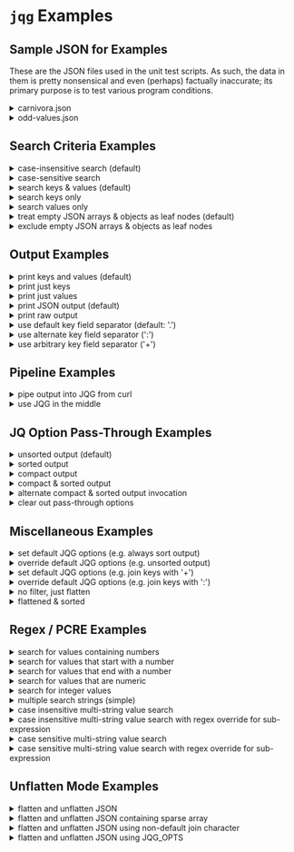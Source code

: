 # `jqg` Examples

## Sample JSON for Examples

These are the JSON files used in the unit test scripts. As such, the data in them is pretty nonsensical and even (perhaps) factually inaccurate; its primary purpose is to test various program conditions.

[//]: # (------------------------------------------------------------------)
[//]: # (--- NOTE: this file is generated using the gen-examples-md.pl   --)
[//]: # (--- script and should not be edited directly                    --)
[//]: # (------------------------------------------------------------------)

[//]: # (==================================================================)
<details>
    <summary>carnivora.json</summary>

```json
{
  "isa": "mammal",
  "classification": {
    "kingdom": "animalia",
    "phylum": "chordata",
    "class": "mammalia"
  },
  "subclades": [
    "feliformia",
    "caniformia"
  ],
  "cat": {
    "isa": "feline",
    "feral": [
      {
        "species": "lion",
        "aka": "king of the beasts"
      },
      {
        "species": "Bengal tiger"
      },
      {
        "species": "black-footed cat",
        "aka": "felis nigripes"
      }
    ],
    "domesticated": [
      {
        "petname": "Fluffy",
        "breed": "Bengal",
        "color": ""
      },
      {
        "petname": "Misty",
        "breed": "domestic short hair",
        "color": "yellow"
      }
    ]
  },
  "dog": [
    {
      "petname": "Growler",
      "breed": "mutt"
    },
    {
      "petname": "Tiger",
      "breed": "yellow labrador",
      "feral": true,
      "type": "domesticated"
    },
    {}
  ]
}
```

</details>

<details>
<summary>odd-values.json</summary>

```json
{
  "one": {
    "start-string": "foo",
    "null-value": null,
    "integer-number": 101
  },
  "two": [
    {
      "two-a": {
        "non-integer-number": -101.75,
        "number-zero": 0
      },
      "true-boolean": true,
      "two-b": {
        "false-boolean": false
      }
    },
    {
      "two-c": {
        "alpha-num-1": "a1",
        "alpha-num-2": "2b",
        "alpha-num-3": "a12b"
      }
    }
  ],
  "three": {
    "empty-string": "",
    "empty-object": {},
    "empty-array": []
  },
  "four": [
    "first",
    null,
    {},
    "fourth"
  ],
  "end-string": "bar"
}
```

</details>

[//]: # (==================================================================)

## Search Criteria Examples

[//]: # (------------------------------------------------------------------)
<details>
<summary>case-insensitive search (default)</summary>

```bash
$ jqg Tiger carnivora.json
{
  "cat.feral.1.species": "Bengal tiger",
  "dog.1.petname": "Tiger"
}
```

</details>

[//]: # (------------------------------------------------------------------)
<details>
<summary>case-sensitive search</summary>

```bash
$ jqg -I Tiger carnivora.json
{
  "dog.1.petname": "Tiger"
}
```

</details>

[//]: # (------------------------------------------------------------------)
<details>
<summary>search keys & values (default)</summary>

```bash
$ jqg king carnivora.json
{
  "classification.kingdom": "animalia",
  "cat.feral.0.aka": "king of the beasts"
}
```

</details>

[//]: # (------------------------------------------------------------------)
<details>
<summary>search keys only</summary>

```bash
$ jqg -k king carnivora.json
{
  "classification.kingdom": "animalia"
}
```

</details>

[//]: # (------------------------------------------------------------------)
<details>
<summary>search values only</summary>

```bash
$ jqg -v king carnivora.json
{
  "cat.feral.0.aka": "king of the beasts"
}
```

</details>

[//]: # (------------------------------------------------------------------)
<details>
<summary>treat empty JSON arrays & objects as leaf nodes (default)</summary>

```bash
$ jqg empty odd-values.json
{
  "three.empty-string": "",
  "three.empty-object": {},
  "three.empty-array": []
}
```

</details>

[//]: # (------------------------------------------------------------------)
<details>
<summary>exclude empty JSON arrays & objects as leaf nodes</summary>

```bash
$ jqg -E empty odd-values.json
{
  "three.empty-string": ""
}
```

</details>

[//]: # (==================================================================)

## Output Examples

[//]: # (------------------------------------------------------------------)
<details>
<summary>print keys and values (default)</summary>

```bash
$ jqg feli carnivora.json
{
  "subclades.0": "feliformia",
  "cat.isa": "feline",
  "cat.feral.2.aka": "felis nigripes"
}
```

</details>

[//]: # (------------------------------------------------------------------)
<details>
<summary>print just keys</summary>

```bash
$ jqg -K feli carnivora.json
[
  "subclades.0",
  "cat.isa",
  "cat.feral.2.aka"
]
```

</details>

[//]: # (------------------------------------------------------------------)
<details>
<summary>print just values</summary>

```bash
$ jqg -V feli carnivora.json
[
  "feliformia",
  "feline",
  "felis nigripes"
]
```

</details>

[//]: # (------------------------------------------------------------------)
<details>
<summary>print JSON output (default)</summary>

```bash
$ jqg -K feral carnivora.json
[
  "cat.feral.0.species",
  "cat.feral.0.aka",
  "cat.feral.1.species",
  "cat.feral.2.species",
  "cat.feral.2.aka",
  "dog.1.feral"
]
```

</details>

[//]: # (------------------------------------------------------------------)
<details>
<summary>print raw output</summary>

```bash
$ jqg -r -K feral carnivora.json
cat.feral.0.species
cat.feral.0.aka
cat.feral.1.species
cat.feral.2.species
cat.feral.2.aka
dog.1.feral
```

</details>

[//]: # (------------------------------------------------------------------)
<details>
<summary>use default key field separator (default: '.')</summary>

```bash
$ jqg feral carnivora.json
{
  "cat.feral.0.species": "lion",
  "cat.feral.0.aka": "king of the beasts",
  "cat.feral.1.species": "Bengal tiger",
  "cat.feral.2.species": "black-footed cat",
  "cat.feral.2.aka": "felis nigripes",
  "dog.1.feral": true
}
```

</details>

[//]: # (------------------------------------------------------------------)
<details>
<summary>use alternate key field separator (':')</summary>

```bash
$ jqg -J feral carnivora.json
{
  "cat:feral:0:species": "lion",
  "cat:feral:0:aka": "king of the beasts",
  "cat:feral:1:species": "Bengal tiger",
  "cat:feral:2:species": "black-footed cat",
  "cat:feral:2:aka": "felis nigripes",
  "dog:1:feral": true
}
```

</details>

[//]: # (------------------------------------------------------------------)
<details>
<summary>use arbitrary key field separator ('+')</summary>

```bash
$ jqg -j + feral carnivora.json
{
  "cat+feral+0+species": "lion",
  "cat+feral+0+aka": "king of the beasts",
  "cat+feral+1+species": "Bengal tiger",
  "cat+feral+2+species": "black-footed cat",
  "cat+feral+2+aka": "felis nigripes",
  "dog+1+feral": true
}
```

</details>

[//]: # (==================================================================)

## Pipeline Examples

[//]: # (------------------------------------------------------------------)
<details>
<summary>pipe output into JQG from curl</summary>

```bash
$ curl -s https://raw.githubusercontent.com/NorthboundTrain/jqg/main/test/odd-values.json | jqg -v '(?<!\d)0|\[\]'
{
  "two.0.two-a.number-zero": 0,
  "three.empty-array": []
}
```

</details>

[//]: # (------------------------------------------------------------------)
<details>
<summary>use JQG in the middle</summary>

```bash
$ jq . carnivora.json | jqg feli | jq -S -c
{"cat.feral.2.aka":"felis nigripes","cat.isa":"feline","subclades.0":"feliformia"}
```

</details>

[//]: # (==================================================================)

## JQ Option Pass-Through Examples

[//]: # (------------------------------------------------------------------)
<details>
<summary>unsorted output (default)</summary>

```bash
$ jqg mammal carnivora.json
{
  "isa": "mammal",
  "classification.class": "mammalia"
}
```

</details>

[//]: # (------------------------------------------------------------------)
<details>
<summary>sorted output</summary>

```bash
$ jqg -q -S mammal carnivora.json
{
  "classification.class": "mammalia",
  "isa": "mammal"
}
```

</details>

[//]: # (------------------------------------------------------------------)
<details>
<summary>compact output</summary>

```bash
$ jqg -q -c mammal carnivora.json
{"isa":"mammal","classification.class":"mammalia"}
```

</details>

[//]: # (------------------------------------------------------------------)
<details>
<summary>compact & sorted output</summary>

```bash
$ jqg -q -S -q -c mammal carnivora.json
{"classification.class":"mammalia","isa":"mammal"}
```

</details>

[//]: # (------------------------------------------------------------------)
<details>
<summary>alternate compact & sorted output invocation</summary>

```bash
$ jqg -q -Sc mammal carnivora.json
{"classification.class":"mammalia","isa":"mammal"}
```

</details>

[//]: # (------------------------------------------------------------------)
<details>
<summary>clear out pass-through options</summary>

```bash
$ jqg -q -S -q -c -Q mammal carnivora.json
{
  "isa": "mammal",
  "classification.class": "mammalia"
}
```

</details>

[//]: # (==================================================================)

## Miscellaneous Examples

[//]: # (------------------------------------------------------------------)
<details>
<summary>set default JQG options (e.g. always sort output)</summary>

```bash
$ export JQG_OPTS="-q -S"
$ jqg mammal carnivora.json
{
  "classification.class": "mammalia",
  "isa": "mammal"
}
```

</details>

[//]: # (------------------------------------------------------------------)
<details>
<summary>override default JQG options (e.g. unsorted output)</summary>

```bash
$ export JQG_OPTS="-q -S"
$ jqg -Q mammal carnivora.json
{
  "isa": "mammal",
  "classification.class": "mammalia"
}
```

</details>

[//]: # (------------------------------------------------------------------)
<details>
<summary>set default JQG options (e.g. join keys with '+')</summary>

```bash
$ export JQG_OPTS="-j +"
$ jqg feral carnivora.json
{
  "cat+feral+0+species": "lion",
  "cat+feral+0+aka": "king of the beasts",
  "cat+feral+1+species": "Bengal tiger",
  "cat+feral+2+species": "black-footed cat",
  "cat+feral+2+aka": "felis nigripes",
  "dog+1+feral": true
}
```

</details>

[//]: # (------------------------------------------------------------------)
<details>
<summary>override default JQG options (e.g. join keys with ':')</summary>

```bash
$ export JQG_OPTS="-j +"
$ jqg -J feral carnivora.json
{
  "cat:feral:0:species": "lion",
  "cat:feral:0:aka": "king of the beasts",
  "cat:feral:1:species": "Bengal tiger",
  "cat:feral:2:species": "black-footed cat",
  "cat:feral:2:aka": "felis nigripes",
  "dog:1:feral": true
}
```

</details>

[//]: # (------------------------------------------------------------------)
<details>
<summary>no filter, just flatten</summary>

```bash
$ jqg . odd-values.json
{
  "one.start-string": "foo",
  "one.null-value": null,
  "one.integer-number": 101,
  "two.0.two-a.non-integer-number": -101.75,
  "two.0.two-a.number-zero": 0,
  "two.0.true-boolean": true,
  "two.0.two-b.false-boolean": false,
  "two.1.two-c.alpha-num-1": "a1",
  "two.1.two-c.alpha-num-2": "2b",
  "two.1.two-c.alpha-num-3": "a12b",
  "three.empty-string": "",
  "three.empty-object": {},
  "three.empty-array": [],
  "four.0": "first",
  "four.1": null,
  "four.2": {},
  "four.3": "fourth",
  "end-string": "bar"
}
```

</details>

[//]: # (------------------------------------------------------------------)
<details>
<summary>flattened & sorted</summary>

```bash
$ jqg -q -S . odd-values.json
{
  "end-string": "bar",
  "four.0": "first",
  "four.1": null,
  "four.2": {},
  "four.3": "fourth",
  "one.integer-number": 101,
  "one.null-value": null,
  "one.start-string": "foo",
  "three.empty-array": [],
  "three.empty-object": {},
  "three.empty-string": "",
  "two.0.true-boolean": true,
  "two.0.two-a.non-integer-number": -101.75,
  "two.0.two-a.number-zero": 0,
  "two.0.two-b.false-boolean": false,
  "two.1.two-c.alpha-num-1": "a1",
  "two.1.two-c.alpha-num-2": "2b",
  "two.1.two-c.alpha-num-3": "a12b"
}
```

</details>

[//]: # (==================================================================)

## Regex / PCRE Examples

[//]: # (------------------------------------------------------------------)
<details>
<summary>search for values containing numbers</summary>

```bash
$ jqg -v '\d+' odd-values.json
{
  "one.integer-number": 101,
  "two.0.two-a.non-integer-number": -101.75,
  "two.0.two-a.number-zero": 0,
  "two.1.two-c.alpha-num-1": "a1",
  "two.1.two-c.alpha-num-2": "2b",
  "two.1.two-c.alpha-num-3": "a12b"
}
```

</details>

[//]: # (------------------------------------------------------------------)
<details>
<summary>search for values that start with a number</summary>

```bash
$ jqg -v '^-?\d+' odd-values.json
{
  "one.integer-number": 101,
  "two.0.two-a.non-integer-number": -101.75,
  "two.0.two-a.number-zero": 0,
  "two.1.two-c.alpha-num-2": "2b"
}
```

</details>

[//]: # (------------------------------------------------------------------)
<details>
<summary>search for values that end with a number</summary>

```bash
$ jqg -v '\d+$' odd-values.json
{
  "one.integer-number": 101,
  "two.0.two-a.non-integer-number": -101.75,
  "two.0.two-a.number-zero": 0,
  "two.1.two-c.alpha-num-1": "a1"
}
```

</details>

[//]: # (------------------------------------------------------------------)
<details>
<summary>search for values that are numeric</summary>

```bash
$ jqg -v '^[-.\d]+$' odd-values.json
{
  "one.integer-number": 101,
  "two.0.two-a.non-integer-number": -101.75,
  "two.0.two-a.number-zero": 0
}
```

</details>

[//]: # (------------------------------------------------------------------)
<details>
<summary>search for integer values</summary>

```bash
$ jqg -v '^\d+$' odd-values.json
{
  "one.integer-number": 101,
  "two.0.two-a.number-zero": 0
}
```

</details>

[//]: # (------------------------------------------------------------------)
<details>
<summary>multiple search strings (simple)</summary>

```bash
$ jqg 'species|breed' carnivora.json
{
  "cat.feral.0.species": "lion",
  "cat.feral.1.species": "Bengal tiger",
  "cat.feral.2.species": "black-footed cat",
  "cat.domesticated.0.breed": "Bengal",
  "cat.domesticated.1.breed": "domestic short hair",
  "dog.0.breed": "mutt",
  "dog.1.breed": "yellow labrador"
}
```

</details>

[//]: # (------------------------------------------------------------------)
<details>
<summary>case insensitive multi-string value search</summary>

```bash
$ jqg -v 'f|M' carnivora.json
{
  "isa": "mammal",
  "classification.kingdom": "animalia",
  "classification.class": "mammalia",
  "subclades.0": "feliformia",
  "subclades.1": "caniformia",
  "cat.isa": "feline",
  "cat.feral.0.aka": "king of the beasts",
  "cat.feral.2.species": "black-footed cat",
  "cat.feral.2.aka": "felis nigripes",
  "cat.domesticated.0.petname": "Fluffy",
  "cat.domesticated.1.petname": "Misty",
  "cat.domesticated.1.breed": "domestic short hair",
  "dog.0.breed": "mutt",
  "dog.1.type": "domesticated"
}
```

</details>

[//]: # (------------------------------------------------------------------)
<details>
<summary>case insensitive multi-string value search with regex override for sub-expression</summary>

<p/>

**Test Skipped - ** *due to a bug in JQ's Oniguruma library, this requires a post 1.6 JQ build*

```bash
$ jqg -v 'f|(?-i:M)' carnivora.json
{
  "subclades.0": "feliformia",
  "subclades.1": "caniformia",
  "cat.isa": "feline",
  "cat.feral.0.aka": "king of the beasts",
  "cat.feral.2.species": "black-footed cat",
  "cat.feral.2.aka": "felis nigripes",
  "cat.domesticated.0.petname": "Fluffy",
  "cat.domesticated.1.petname": "Misty"
}
```

</details>

[//]: # (------------------------------------------------------------------)
<details>
<summary>case sensitive multi-string value search</summary>

```bash
$ jqg -Iv 'f|M' carnivora.json
{
  "subclades.0": "feliformia",
  "subclades.1": "caniformia",
  "cat.isa": "feline",
  "cat.feral.0.aka": "king of the beasts",
  "cat.feral.2.species": "black-footed cat",
  "cat.feral.2.aka": "felis nigripes",
  "cat.domesticated.0.petname": "Fluffy",
  "cat.domesticated.1.petname": "Misty"
}
```

</details>

[//]: # (------------------------------------------------------------------)
<details>
<summary>case sensitive multi-string value search with regex override for sub-expression</summary>

```bash
$ jqg -Iv 'f|(?i:M)' carnivora.json
{
  "isa": "mammal",
  "classification.kingdom": "animalia",
  "classification.class": "mammalia",
  "subclades.0": "feliformia",
  "subclades.1": "caniformia",
  "cat.isa": "feline",
  "cat.feral.0.aka": "king of the beasts",
  "cat.feral.2.species": "black-footed cat",
  "cat.feral.2.aka": "felis nigripes",
  "cat.domesticated.0.petname": "Fluffy",
  "cat.domesticated.1.petname": "Misty",
  "cat.domesticated.1.breed": "domestic short hair",
  "dog.0.breed": "mutt",
  "dog.1.type": "domesticated"
}
```

</details>

[//]: # (==================================================================)

## Unflatten Mode Examples

[//]: # (------------------------------------------------------------------)
<details>
<summary>flatten and unflatten JSON</summary>

```bash
# example of filtered, flattened output
$ jqg four odd-values.json
{
  "four.0": "first",
  "four.1": null,
  "four.2": {},
  "four.3": "fourth"
}
# same output, unflattened
$ jqg four odd-values.json | jqg -u
{
  "four": [
    "first",
    null,
    {},
    "fourth"
  ]
}
```

</details>

[//]: # (------------------------------------------------------------------)
<details>
<summary>flatten and unflatten JSON containing sparse array</summary>

```bash
# example of filtered, flattened non-empty output
$ jqg -E four odd-values.json
{
  "four.0": "first",
  "four.1": null,
  "four.3": "fourth"
}
# same output, unflattened
$ jqg -E four odd-values.json | jqg -u
{
  "four": [
    "first",
    null,
    null,
    "fourth"
  ]
}
```

</details>

[//]: # (------------------------------------------------------------------)
<details>
<summary>flatten and unflatten JSON using non-default join character</summary>

```bash
# example of filtered, flattened output, keys joined with '^'
$ jqg -j ^ two odd-values.json
{
  "two^0^two-a^non-integer-number": -101.75,
  "two^0^two-a^number-zero": 0,
  "two^0^true-boolean": true,
  "two^0^two-b^false-boolean": false,
  "two^1^two-c^alpha-num-1": "a1",
  "two^1^two-c^alpha-num-2": "2b",
  "two^1^two-c^alpha-num-3": "a12b"
}
# same output, unflattened
$ jqg -j ^ two odd-values.json | jqg -u -j ^
{
  "two": [
    {
      "two-a": {
        "non-integer-number": -101.75,
        "number-zero": 0
      },
      "true-boolean": true,
      "two-b": {
        "false-boolean": false
      }
    },
    {
      "two-c": {
        "alpha-num-1": "a1",
        "alpha-num-2": "2b",
        "alpha-num-3": "a12b"
      }
    }
  ]
}
```

</details>

[//]: # (------------------------------------------------------------------)
<details>
<summary>flatten and unflatten JSON using JQG_OPTS</summary>

```bash
# example of filtered, flattened output, keys joined with '+'
$ export JQG_OPTS='-j +'
$ jqg two odd-values.json
{
  "two+0+two-a+non-integer-number": -101.75,
  "two+0+two-a+number-zero": 0,
  "two+0+true-boolean": true,
  "two+0+two-b+false-boolean": false,
  "two+1+two-c+alpha-num-1": "a1",
  "two+1+two-c+alpha-num-2": "2b",
  "two+1+two-c+alpha-num-3": "a12b"
}
# same output, unflattened
$ export JQG_OPTS='-j +'
$ jqg two odd-values.json | jqg -u
{
  "two": [
    {
      "two-a": {
        "non-integer-number": -101.75,
        "number-zero": 0
      },
      "true-boolean": true,
      "two-b": {
        "false-boolean": false
      }
    },
    {
      "two-c": {
        "alpha-num-1": "a1",
        "alpha-num-2": "2b",
        "alpha-num-3": "a12b"
      }
    }
  ]
}
```

</details>
